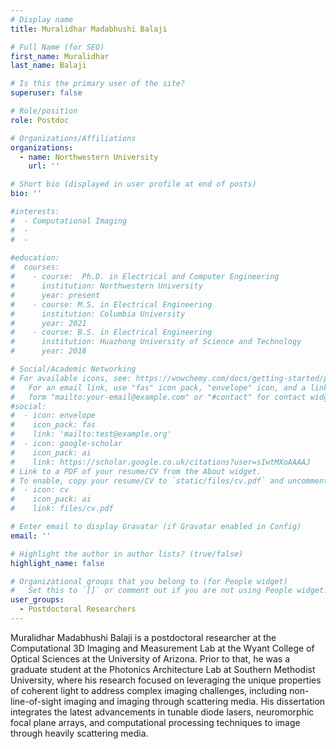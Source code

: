 ```yaml
---
# Display name
title: Muralidhar Madabhushi Balaji

# Full Name (for SEO)
first_name: Muralidhar
last_name: Balaji

# Is this the primary user of the site?
superuser: false

# Role/position
role: Postdoc

# Organizations/Affiliations
organizations:
  - name: Northwestern University
    url: ''

# Short bio (displayed in user profile at end of posts)
bio: ''

#interests:
#  - Computational Imaging
#  - 
#  - 
  
#education:
#  courses:
#    - course:  Ph.D. in Electrical and Computer Engineering
#      institution: Northwestern University
#      year: present
#    - course: M.S. in Electrical Engineering
#      institution: Columbia University
#      year: 2021
#    - course: B.S. in Electrical Engineering
#      institution: Huazhong University of Science and Technology
#      year: 2018

# Social/Academic Networking
# For available icons, see: https://wowchemy.com/docs/getting-started/page-builder/#icons
#   For an email link, use "fas" icon pack, "envelope" icon, and a link in the
#   form "mailto:your-email@example.com" or "#contact" for contact widget.
#social:
#  - icon: envelope
#    icon_pack: fas
#    link: 'mailto:test@example.org'
#  - icon: google-scholar
#    icon_pack: ai
#    link: https://scholar.google.co.uk/citations?user=sIwtMXoAAAAJ
# Link to a PDF of your resume/CV from the About widget.
# To enable, copy your resume/CV to `static/files/cv.pdf` and uncomment the lines below.
#  - icon: cv
#    icon_pack: ai
#    link: files/cv.pdf

# Enter email to display Gravatar (if Gravatar enabled in Config)
email: ''

# Highlight the author in author lists? (true/false)
highlight_name: false

# Organizational groups that you belong to (for People widget)
#   Set this to `[]` or comment out if you are not using People widget.
user_groups:
  - Postdoctoral Researchers
---
```


Muralidhar Madabhushi Balaji is a postdoctoral researcher at the Computational 3D Imaging and Measurement Lab at the Wyant College of Optical Sciences at the University of Arizona. Prior to that, he was a graduate student at the Photonics Architecture Lab at Southern Methodist University, where his research focused on leveraging the unique properties of coherent light to address complex imaging challenges, including non-line-of-sight imaging and imaging through scattering media. His dissertation integrates the latest advancements in tunable diode lasers, neuromorphic focal plane arrays, and computational processing techniques to image through heavily scattering media.

